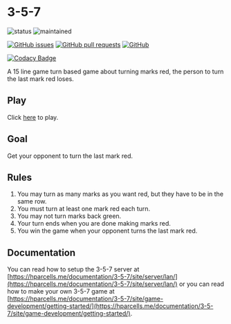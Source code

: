 # 3-5-7
![status](https://img.shields.io/badge/status-complete-brightgreen.svg)
![maintained](https://img.shields.io/badge/maintained-yes-brightgreen.svg)

[![GitHub issues](https://img.shields.io/github/issues/hparcells/3-5-7.svg)](https://github.com/hparcells/3-5-7)
[![GitHub pull requests](https://img.shields.io/github/issues-pr/hparcells/3-5-7.svg)](https://github.com/hparcells/3-5-7)
[![GitHub](https://img.shields.io/github/license/hparcells/3-5-7.svg)](https://github.com/hparcells/3-5-7)

[![Codacy Badge](https://api.codacy.com/project/badge/Grade/e79f0d8ce316452cae2ac914c7da6d79)](https://www.codacy.com/app/hparcells/3-5-7?utm_source=github.com&amp;utm_medium=referral&amp;utm_content=hparcells/3-5-7&amp;utm_campaign=Badge_Grade)

A 15 line game turn based game about turning marks red, the person to turn the last mark red loses.

## Play
Click [here](https://hparcells.me/games/3-5-7/) to play.

## Goal
Get your opponent to turn the last mark red.

## Rules
1. You may turn as many marks as you want red, but they have to be in the same row.
2. You must turn at least one mark red each turn.
3. You may not turn marks back green.
4. Your turn ends when you are done making marks red.
5. You win the game when your opponent turns the last mark red.

## Documentation
You can read how to setup the 3-5-7 server at [https://hparcells.me/documentation/3-5-7/site/server/lan/](https://hparcells.me/documentation/3-5-7/site/server/lan/) or you can read how to make your own 3-5-7 game at [https://hparcells.me/documentation/3-5-7/site/game-development/getting-started/](https://hparcells.me/documentation/3-5-7/site/game-development/getting-started/).
